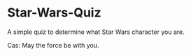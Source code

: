# Star-Wars-Quiz
A simple quiz to determine what Star Wars character you are.

Cas: May the force be with you.
